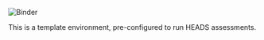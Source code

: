 ![Binder](https://github.com/HEADS-UPorto/Rstudio_Env/workflows/Binder/badge.svg)

This is a template environment, pre-configured to run HEADS assessments.
